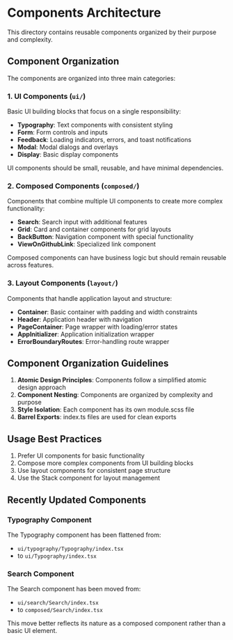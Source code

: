 # Components Architecture

This directory contains reusable components organized by their purpose and complexity.

## Component Organization

The components are organized into three main categories:

### 1. UI Components (`ui/`)

Basic UI building blocks that focus on a single responsibility:

- **Typography**: Text components with consistent styling
- **Form**: Form controls and inputs
- **Feedback**: Loading indicators, errors, and toast notifications
- **Modal**: Modal dialogs and overlays
- **Display**: Basic display components

UI components should be small, reusable, and have minimal dependencies.

### 2. Composed Components (`composed/`)

Components that combine multiple UI components to create more complex functionality:

- **Search**: Search input with additional features
- **Grid**: Card and container components for grid layouts
- **BackButton**: Navigation component with special functionality
- **ViewOnGithubLink**: Specialized link component

Composed components can have business logic but should remain reusable across features.

### 3. Layout Components (`layout/`)

Components that handle application layout and structure:

- **Container**: Basic container with padding and width constraints
- **Header**: Application header with navigation
- **PageContainer**: Page wrapper with loading/error states
- **AppInitializer**: Application initialization wrapper
- **ErrorBoundaryRoutes**: Error-handling route wrapper

## Component Organization Guidelines

1. **Atomic Design Principles**: Components follow a simplified atomic design approach
2. **Component Nesting**: Components are organized by complexity and purpose
3. **Style Isolation**: Each component has its own module.scss file
4. **Barrel Exports**: index.ts files are used for clean exports

## Usage Best Practices

1. Prefer UI components for basic functionality
2. Compose more complex components from UI building blocks
3. Use layout components for consistent page structure
4. Use the Stack component for layout management

## Recently Updated Components

### Typography Component

The Typography component has been flattened from:

- `ui/typography/Typography/index.tsx`
- to `ui/Typography/index.tsx`

### Search Component

The Search component has been moved from:

- `ui/search/Search/index.tsx`
- to `composed/Search/index.tsx`

This move better reflects its nature as a composed component rather than a basic UI element.

